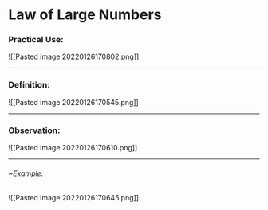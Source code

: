 # Law of Large Numbers
### Practical Use:
![[Pasted image 20220126170802.png]]

---
### Definition:
![[Pasted image 20220126170545.png]]

---
### Observation:
![[Pasted image 20220126170610.png]]

---
###### ~Example:
![[Pasted image 20220126170645.png]]